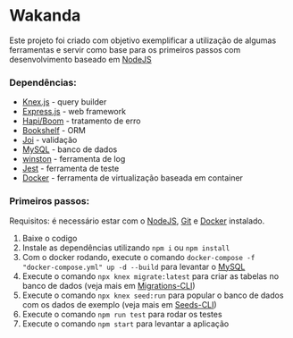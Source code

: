 # Wakanda

Este projeto foi criado com objetivo exemplificar a utilização de algumas ferramentas e servir como base para os primeiros passos com desenvolvimento baseado em [NodeJS](https://nodejs.org/)


### Dependências:

* [Knex.js](http://knexjs.org/) - query builder
* [Express.js](https://expressjs.com/) - web framework
* [Hapi/Boom](https://github.com/hapijs/boom) - tratamento de erro
* [Bookshelf](https://bookshelfjs.org/) - ORM
* [Joi](https://joi.dev/) - validação
* [MySQL](https://www.mysql.com/) - banco de dados
* [winston](https://github.com/winstonjs/winston) - ferramenta de log
* [Jest](https://jestjs.io/) - ferramenta de teste
* [Docker](https://www.docker.com/) - ferramenta de virtualização baseada em container


### Primeiros passos:

Requisitos: é necessário estar com o [NodeJS](https://nodejs.org/),  [Git](https://git-scm.com/) e [Docker](https://www.docker.com/) instalado.

1. Baixe o codigo
2. Instale as dependências utilizando `npm i` ou `npm install`
3. Com o docker rodando, execute o comando `docker-compose -f "docker-compose.yml" up -d --build` para levantar o [MySQL](https://www.mysql.com/)
4. Execute o comando `npx knex migrate:latest` para criar as tabelas no banco de dados (veja mais em [Migrations-CLI](http://knexjs.org/#Migrations-CLI))
5. Execute o comando `npx knex seed:run` para popular o banco de dados com os dados de exemplo (veja mais em [Seeds-CLI](http://knexjs.org/#Seeds-CLI))
6. Execute o comando `npm run test` para rodar os testes
7. Execute o comando `npm start` para levantar a aplicação 
